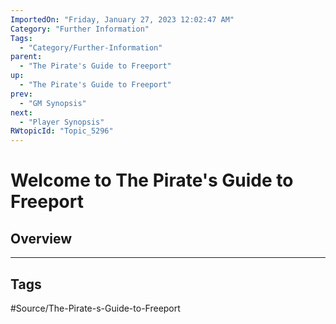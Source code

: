 ```yaml
---
ImportedOn: "Friday, January 27, 2023 12:02:47 AM"
Category: "Further Information"
Tags:
  - "Category/Further-Information"
parent:
  - "The Pirate's Guide to Freeport"
up:
  - "The Pirate's Guide to Freeport"
prev:
  - "GM Synopsis"
next:
  - "Player Synopsis"
RWtopicId: "Topic_5296"
---
```

# Welcome to The Pirate's Guide to Freeport
## Overview

---
## Tags
#Source/The-Pirate-s-Guide-to-Freeport

